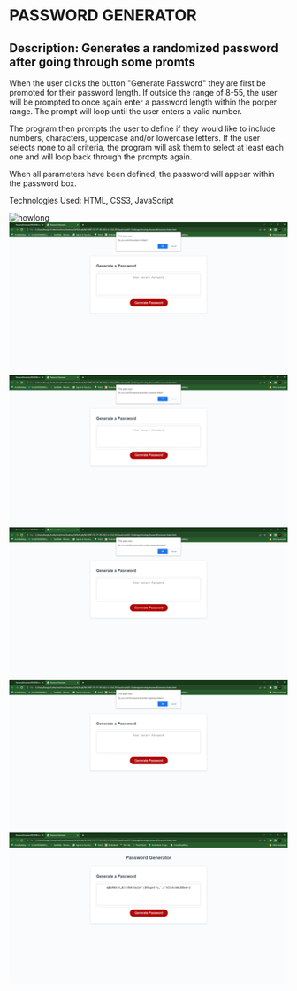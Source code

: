 # PASSWORD GENERATOR

## Description: Generates a randomized password after going through some promts 

When the user clicks the button "Generate Password" they are first be promoted for their password length. If outside the range of 8-55, the user will be prompted to once again enter a password length within the porper range. The prompt will loop until the user enters a valid number.

The program then prompts the user to define if they would like to include numbers, characters, uppercase and/or lowercase letters. If the user selects none to all criteria, the program will ask them to select at least each one and will loop back through the prompts again.

When all parameters have been defined, the password will appear within the password box.

Technologies Used: HTML, CSS3, JavaScript

![howlong](./pics/howlong)
![numbers](./pics/howmanynumbers.png)
![lowercase](./pics/lowercase.png)
![char](./pics/specialchar.png)
![uppercase](./pics/uppercase.png)
![password](./pics/password.png)